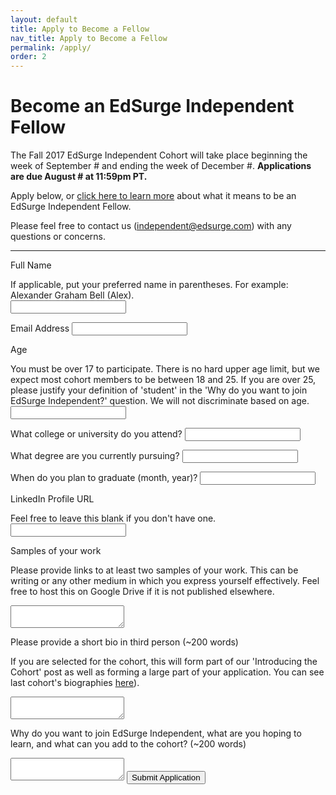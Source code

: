 ```yaml
---
layout: default
title: Apply to Become a Fellow
nav_title: Apply to Become a Fellow
permalink: /apply/
order: 2
---
```


# Become an EdSurge Independent Fellow

The Fall 2017 EdSurge Independent Cohort will take place beginning the week of September # and ending the week of December #. **Applications are due August # at 11:59pm PT.**

Apply below, or [click here to learn more](/) about what it means to be an EdSurge Independent Fellow.

Please feel free to contact us ([independent@edsurge.com](mailto:independent@edsurge.com)) with any questions or concerns.

---

<form action="https://docs.google.com/forms/u/1/d/e/1FAIpQLSdICMyK1ce_3iqcUTiiYOWdN_fLxdlW-7SQCAcn0RxKCPQU5w/formResponse" method="POST" id="application-form">

  <label for="m_3447411334473707672entry_14011162">Full Name<div class="helper-text">If applicable, put your preferred name in parentheses. For example: Alexander Graham Bell (Alex).</div></label>
  <input type="text" name="entry.14011162" value="" id="m_3447411334473707672entry_14011162" required>


  <label for="m_3447411334473707672entry_2115079416">Email Address</label>
  <input type="text" name="entry.2115079416" value="" id="m_3447411334473707672entry_2115079416" required>

  <label for="m_3447411334473707672entry_1503462891">Age<div class="helper-text">You must be over 17 to participate. There is no hard upper age limit, but we expect most cohort members to be between 18 and 25. If you are over 25, please justify your definition of 'student' in the 'Why do you want to join EdSurge Independent?' question. We will not discriminate based on age.</div></label>
  <input type="text" name="entry.1503462891" value="" id="m_3447411334473707672entry_1503462891" required>


  <label for="m_3447411334473707672entry_2038352444">What college or university do you attend?</label>
  <input type="text" name="entry.2038352444" value="" id="m_3447411334473707672entry_2038352444" required>

  <label for="m_3447411334473707672entry_476112019">What degree are you currently pursuing?</label>
  <input type="text" name="entry.476112019" value="" id="m_3447411334473707672entry_476112019" required>

  <label for="m_3447411334473707672entry_235528932">When do you plan to graduate (month, year)?</label>
  <input type="text" name="entry.235528932" value="" id="m_3447411334473707672entry_235528932" required>

  <label for="m_3447411334473707672entry_238277563">LinkedIn Profile URL<div class="helper-text">Feel free to leave this blank if you don't have one.</div></label>
  <input type="text" name="entry.238277563" value="" id="m_3447411334473707672entry_238277563">

  <label for="m_3447411334473707672entry_972202758">Samples of your work<div class="helper-text">Please provide links to at least two samples of your work. This can be writing or any other medium in which you express yourself effectively. Feel free to host this on Google Drive if it is not published elsewhere.</div></label>
  <textarea name="entry.972202758" class="m_3447411334473707672ss-q-long" id="m_3447411334473707672entry_972202758" required></textarea>

  <label for="m_3447411334473707672entry_1413451206">Please provide a short bio in third person (~200 words)<div class="helper-text">If you are selected for the cohort, this will form part of our 'Introducing the Cohort' post as well as forming a large part of your application. You can see last cohort's biographies <a href="https://edsurgeindependent.com/edsurge-independent-cohort-summer-2017-30393db13294">here</a>).</div></label>
  <textarea name="entry.1413451206" class="m_3447411334473707672ss-q-long" id="m_3447411334473707672entry_1413451206" required></textarea>

  <label for="m_3447411334473707672entry_1962540693">Why do you want to join EdSurge Independent, what are you hoping to learn, and what can you add to the cohort? (~200 words)</label>
  <textarea name="entry.1962540693" class="m_3447411334473707672ss-q-long" id="m_3447411334473707672entry_1962540693" required></textarea>

  <input type="submit" value="Submit Application" />

</form>

